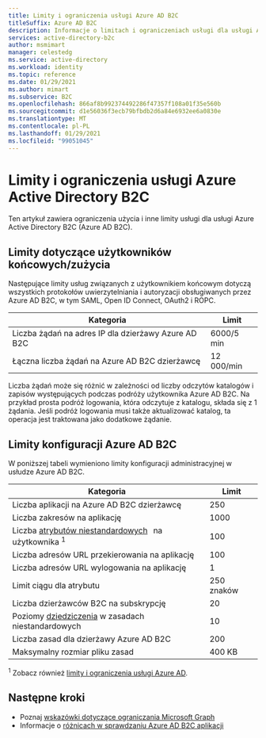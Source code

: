 ```yaml
---
title: Limity i ograniczenia usługi Azure AD B2C
titleSuffix: Azure AD B2C
description: Informacje o limitach i ograniczeniach usługi dla usługi Azure Active Directory B2C.
services: active-directory-b2c
author: msmimart
manager: celestedg
ms.service: active-directory
ms.workload: identity
ms.topic: reference
ms.date: 01/29/2021
ms.author: mimart
ms.subservice: B2C
ms.openlocfilehash: 866af8b992374492286f47357f108a01f35e560b
ms.sourcegitcommit: d1e56036f3ecb79bfbdb2d6a84e6932ee6a0830e
ms.translationtype: MT
ms.contentlocale: pl-PL
ms.lasthandoff: 01/29/2021
ms.locfileid: "99051045"
---
```

# <a name="azure-active-directory-b2c-service-limits-and-restrictions"></a>Limity i ograniczenia usługi Azure Active Directory B2C

Ten artykuł zawiera ograniczenia użycia i inne limity usługi dla usługi Azure Active Directory B2C (Azure AD B2C).

## <a name="end-userconsumption-related-limits"></a>Limity dotyczące użytkowników końcowych/zużycia

Następujące limity usług związanych z użytkownikiem końcowym dotyczą wszystkich protokołów uwierzytelniania i autoryzacji obsługiwanych przez Azure AD B2C, w tym SAML, Open ID Connect, OAuth2 i ROPC.

|Kategoria |Limit    |
|---------|---------|
|Liczba żądań na adres IP dla dzierżawy Azure AD B2C       |6000/5 min          |
|Łączna liczba żądań na Azure AD B2C dzierżawcę     |12 000/min          |

Liczba żądań może się różnić w zależności od liczby odczytów katalogów i zapisów występujących podczas podróży użytkownika Azure AD B2C. Na przykład prosta podróż logowania, która odczytuje z katalogu, składa się z 1 żądania. Jeśli podróż logowania musi także aktualizować katalog, ta operacja jest traktowana jako dodatkowe żądanie.

## <a name="azure-ad-b2c-configuration-limits"></a>Limity konfiguracji Azure AD B2C

W poniższej tabeli wymieniono limity konfiguracji administracyjnej w usłudze Azure AD B2C.

|Kategoria  |Limit  |
|---------|---------|
|Liczba aplikacji na Azure AD B2C dzierżawcę   |250           |
|Liczba zakresów na aplikację        |1000          |
|Liczba [atrybutów niestandardowych](user-profile-attributes.md#extension-attributes)   na użytkownika <sup>1</sup>       |100         |
|Liczba adresów URL przekierowania na aplikację       |100         |
|Liczba adresów URL wylogowania na aplikację        |1          |
|Limit ciągu dla atrybutu      |250 znaków          |
|Liczba dzierżawców B2C na subskrypcję      |20         |
|Poziomy [dziedziczenia](custom-policy-overview.md#inheritance-model) w zasadach niestandardowych     |10         |
|Liczba zasad dla dzierżawy Azure AD B2C      |200          |
|Maksymalny rozmiar pliku zasad      |400 KB          |

<sup>1</sup> Zobacz również [limity i ograniczenia usługi Azure AD](../active-directory/enterprise-users/directory-service-limits-restrictions.md).

## <a name="next-steps"></a>Następne kroki

- Poznaj [wskazówki dotyczące ograniczania Microsoft Graph](/graph/throttling.md) 
- Informacje o [różnicach w sprawdzaniu Azure AD B2C aplikacji](../active-directory/develop/supported-accounts-validation.md)













